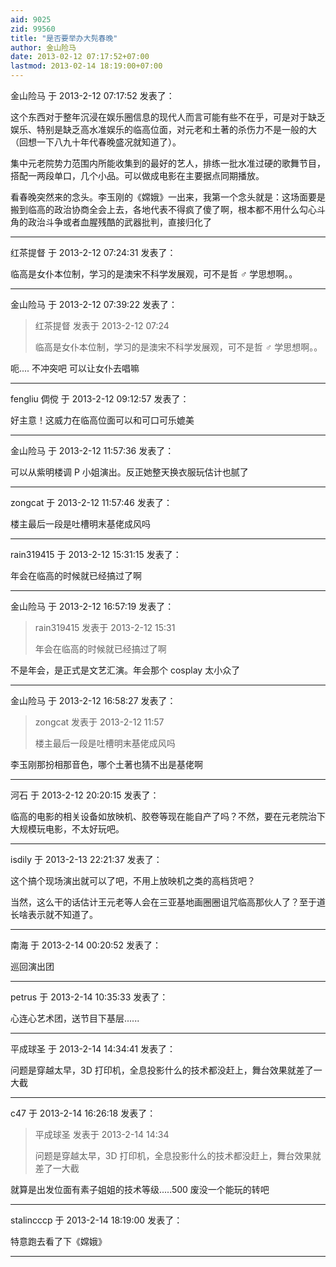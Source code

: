 ```yaml
---
aid: 9025
zid: 99560
title: "是否要举办大髡春晚"
author: 金山险马
date: 2013-02-12 07:17:52+07:00
lastmod: 2013-02-14 18:19:00+07:00
---
```


金山险马 于 2013-2-12 07:17:52 发表了：

这个东西对于整年沉浸在娱乐圈信息的现代人而言可能有些不在乎，可是对于缺乏娱乐、特别是缺乏高水准娱乐的临高位面，对元老和土著的杀伤力不是一般的大（回想一下八九十年代春晚盛况就知道了）。

集中元老院势力范围内所能收集到的最好的艺人，排练一批水准过硬的歌舞节目，搭配一两段单口，几个小品。可以做成电影在主要据点同期播放。

看春晚突然来的念头。李玉刚的《嫦娥》一出来，我第一个念头就是：这场面要是搬到临高的政治协商全会上去，各地代表不得疯了傻了啊，根本都不用什么勾心斗角的政治斗争或者血腥残酷的武器批判，直接归化了

---

红茶提督 于 2013-2-12 07:24:31 发表了：

临高是女仆本位制，学习的是澳宋不科学发展观，可不是哲 ♂ 学思想啊。。

---

金山险马 于 2013-2-12 07:39:22 发表了：

> 红茶提督 发表于 2013-2-12 07:24
>
> 临高是女仆本位制，学习的是澳宋不科学发展观，可不是哲 ♂ 学思想啊。。

呃.... 不冲突吧 可以让女仆去唱嘛

---

fengliu 倜傥 于 2013-2-12 09:12:57 发表了：

好主意！这威力在临高位面可以和可口可乐媲美

---

金山险马 于 2013-2-12 11:57:36 发表了：

可以从紫明楼调 P 小姐演出。反正她整天换衣服玩估计也腻了

---

zongcat 于 2013-2-12 11:57:46 发表了：

楼主最后一段是吐槽明末基佬成风吗

---

rain319415 于 2013-2-12 15:31:15 发表了：

年会在临高的时候就已经搞过了啊

---

金山险马 于 2013-2-12 16:57:19 发表了：

> rain319415 发表于 2013-2-12 15:31
>
> 年会在临高的时候就已经搞过了啊

不是年会，是正式是文艺汇演。年会那个 cosplay 太小众了

---

金山险马 于 2013-2-12 16:58:27 发表了：

> zongcat 发表于 2013-2-12 11:57
>
> 楼主最后一段是吐槽明末基佬成风吗

李玉刚那扮相那音色，哪个土著也猜不出是基佬啊

---

河石 于 2013-2-12 20:20:15 发表了：

临高的电影的相关设备如放映机、胶卷等现在能自产了吗？不然，要在元老院治下大规模玩电影，不太好玩吧。

---

isdily 于 2013-2-13 22:21:37 发表了：

这个搞个现场演出就可以了吧，不用上放映机之类的高档货吧？

当然，这么干的话估计王元老等人会在三亚基地画圈圈诅咒临高那伙人了？至于道长啥表示就不知道了。

---

南海 于 2013-2-14 00:20:52 发表了：

巡回演出团

---

petrus 于 2013-2-14 10:35:33 发表了：

心连心艺术团，送节目下基层......

---

平成球圣 于 2013-2-14 14:34:41 发表了：

问题是穿越太早，3D 打印机，全息投影什么的技术都没赶上，舞台效果就差了一大截

---

c47 于 2013-2-14 16:26:18 发表了：

> 平成球圣 发表于 2013-2-14 14:34
>
> 问题是穿越太早，3D 打印机，全息投影什么的技术都没赶上，舞台效果就差了一大截

就算是出发位面有素子姐姐的技术等级.....500 废没一个能玩的转吧

---

stalincccp 于 2013-2-14 18:19:00 发表了：

特意跑去看了下《嫦娥》

---
